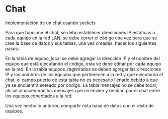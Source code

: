 # Chat
Implementación de un chat usando sockets

Para que funcione el chat, se debn establecer direcciones IP estáticas a cada equipo en la red LAN, se debe correr el código una vez para que se cree la base de datos y sus tablas, una vez creadas, hacer los siguientes pasos:

En la tabla de equipo_local se debe agregar la dirección IP y el nombre del equipo que está ejecutando el código, esta se debe editar por cada equipo en la red.
En la tabla equipos_registrados se deben agregar las direcciones IP y los nombres de los equipos que pertenecen a la red y que ejecutarán el chat, el campo puerto de esta tabla no es necesario llenarlo debido a que ya se encuentra seteado por código.
La tabla mensajes no se debe tocar, ahí se almacenarán los mensajes que se envíen y reciban por el chat entre los equipos conectados a la red.

Una vez hecho lo anterior, compartir esta base de datos con el resto de equipos.
